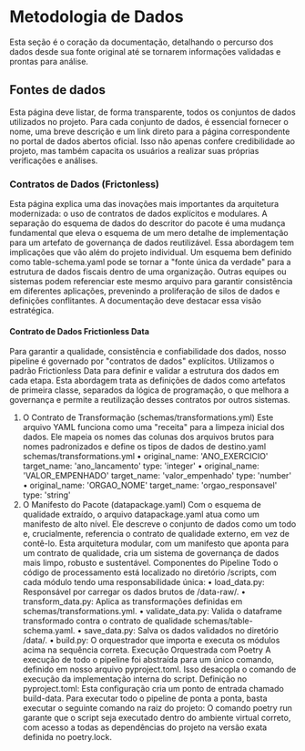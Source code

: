 # Metodologia de Dados

Esta seção é o coração da documentação, detalhando o percurso dos dados desde sua fonte original até se tornarem informações validadas e prontas para análise.

## Fontes de dados

Esta página deve listar, de forma transparente, todos os conjuntos de dados utilizados no projeto. Para cada conjunto de dados, é essencial fornecer o nome, uma breve descrição e um link direto para a página correspondente no portal de dados abertos oficial. Isso não apenas confere credibilidade ao projeto, mas também capacita os usuários a realizar suas próprias verificações e análises.

### Contratos de Dados (Frictonless)

Esta página explica uma das inovações mais importantes da arquitetura modernizada: o uso de contratos de dados explícitos e modulares. A separação do esquema de dados do descritor do pacote é uma mudança fundamental que eleva o esquema de um mero detalhe de implementação para um artefato de governança de dados reutilizável.
Essa abordagem tem implicações que vão além do projeto individual. Um esquema bem definido como table-schema.yaml pode se tornar a "fonte única da verdade" para a estrutura de dados fiscais dentro de uma organização. Outras equipes ou sistemas podem referenciar este mesmo arquivo para garantir consistência em diferentes aplicações, prevenindo a proliferação de silos de dados e definições conflitantes. A documentação deve destacar essa visão estratégica.

#### Contrato de Dados Frictionless Data

Para garantir a qualidade, consistência e confiabilidade dos dados, nosso pipeline é governado por "contratos de dados" explícitos. Utilizamos o padrão Frictionless Data para definir e validar a estrutura dos dados em cada etapa.
Esta abordagem trata as definições de dados como artefatos de primeira classe, separados da lógica de programação, o que melhora a governança e permite a reutilização desses contratos por outros sistemas.
1. O Contrato de Transformação (schemas/transformations.yml)
Este arquivo YAML funciona como uma "receita" para a limpeza inicial dos dados. Ele mapeia os nomes das colunas dos arquivos brutos para nomes padronizados e define os tipos de dados de destino.yaml
schemas/transformations.yml
•	original_name: 'ANO_EXERCICIO' target_name: 'ano_lancamento' type: 'integer'
•	original_name: 'VALOR_EMPENHADO' target_name: 'valor_empenhado' type: 'number'
•	original_name: 'ORGAO_NOME' target_name: 'orgao_responsavel' type: 'string'
3. O Manifesto do Pacote (datapackage.yaml)
Com o esquema de qualidade extraído, o arquivo datapackage.yaml atua como um manifesto de alto nível. Ele descreve o conjunto de dados como um todo e, crucialmente, referencia o contrato de qualidade externo, em vez de contê-lo.
Esta arquitetura modular, com um manifesto que aponta para um contrato de qualidade, cria um sistema de governança de dados mais limpo, robusto e sustentável.
Componentes do Pipeline
Todo o código de processamento está localizado no diretório /scripts, com cada módulo tendo uma responsabilidade única:
•	load_data.py: Responsável por carregar os dados brutos de /data-raw/.
•	transform_data.py: Aplica as transformações definidas em schemas/transformations.yml.
•	validate_data.py: Valida o dataframe transformado contra o contrato de qualidade schemas/table-schema.yaml.
•	save_data.py: Salva os dados validados no diretório /data/.
•	build.py: O orquestrador que importa e executa os módulos acima na sequência correta.
Execução Orquestrada com Poetry
A execução de todo o pipeline foi abstraída para um único comando, definido em nosso arquivo pyproject.toml. Isso desacopla o comando de execução da implementação interna do script.
Definição no pyproject.toml:
Esta configuração cria um ponto de entrada chamado build-data. Para executar todo o pipeline de ponta a ponta, basta executar o seguinte comando na raiz do projeto:
O comando poetry run garante que o script seja executado dentro do ambiente virtual correto, com acesso a todas as dependências do projeto na versão exata definida no poetry.lock.

